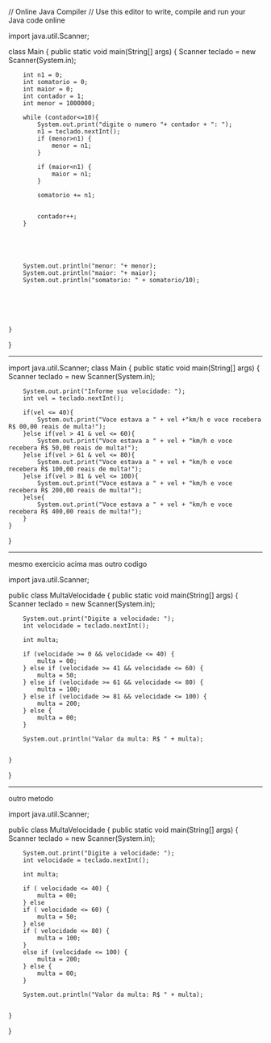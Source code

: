 // Online Java Compiler
// Use this editor to write, compile and run your Java code online

import java.util.Scanner;

class Main {
    public static void main(String[] args) {
        Scanner teclado = new Scanner(System.in);
        
        int n1 = 0;
        int somatorio = 0;
        int maior = 0;
        int contador = 1;
        int menor = 1000000;
        
        while (contador<=10){
            System.out.print("digite o numero "+ contador + ": ");
            n1 = teclado.nextInt();
            if (menor>n1) {
                menor = n1;
            }
            
            if (maior<n1) {
                maior = n1;
            }
            
            somatorio += n1;
            
            
            contador++;
        }
        
        
        
        
        
        System.out.println("menor: "+ menor);
        System.out.println("maior: "+ maior);
        System.out.println("somatorio: " + somatorio/10);
        
        
        
    
        
        
    }
}



--------------------------


import java.util.Scanner;
class Main {
    public static void main(String[] args) {
        Scanner teclado = new Scanner(System.in);

        System.out.print("Informe sua velocidade: ");
        int vel = teclado.nextInt();
            
        if(vel <= 40){
            System.out.print("Voce estava a " + vel +"km/h e voce recebera R$ 00,00 reais de multa!");
        }else if(vel > 41 & vel <= 60){
            System.out.print("Voce estava a " + vel + "km/h e voce recebera R$ 50,00 reais de multa!");
        }else if(vel > 61 & vel <= 80){
            System.out.print("Voce estava a " + vel + "km/h e voce recebera R$ 100,00 reais de multa!");
        }else if(vel > 81 & vel <= 100){
            System.out.print("Voce estava a " + vel + "km/h e voce recebera R$ 200,00 reais de multa!");
        }else{
            System.out.print("Voce estava a " + vel + "km/h e voce recebera R$ 400,00 reais de multa!");
        }
    }
}



--------------------
mesmo exercicio acima mas outro codigo 

import java.util.Scanner;

public class MultaVelocidade {
    public static void main(String[] args) {
        Scanner teclado = new Scanner(System.in);

        System.out.print("Digite a velocidade: ");
        int velocidade = teclado.nextInt();

        int multa;

        if (velocidade >= 0 && velocidade <= 40) {
            multa = 00;
        } else if (velocidade >= 41 && velocidade <= 60) {
            multa = 50;
        } else if (velocidade >= 61 && velocidade <= 80) {
            multa = 100;
        } else if (velocidade >= 81 && velocidade <= 100) {
            multa = 200;
        } else {
            multa = 00; 
        }

        System.out.println("Valor da multa: R$ " + multa);
        
     
    }
}




-----------------------------------------

outro metodo 


import java.util.Scanner;

public class MultaVelocidade {
    public static void main(String[] args) {
        Scanner teclado = new Scanner(System.in);

        System.out.print("Digite a velocidade: ");
        int velocidade = teclado.nextInt();

        int multa;

        if ( velocidade <= 40) {
            multa = 00;
        } else
        if ( velocidade <= 60) {
            multa = 50;
        } else
        if ( velocidade <= 80) {
            multa = 100;
        } 
        else if (velocidade <= 100) {
            multa = 200;
        } else {
            multa = 00; 
        }

        System.out.println("Valor da multa: R$ " + multa);
        
     
    }
}
